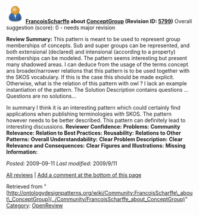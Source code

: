 [![](../images/thumb/a/a6/ODPUser.png/48px-ODPUser.png)](../Image/ODPUser.png "ODPUser.png")
__[FrancoisScharffe](../User/FrancoisScharffe "User:FrancoisScharffe") about [ConceptGroup](../Submissions/ConceptGroup "Submissions:ConceptGroup") (Revision ID: [5799](../Submissions/ConceptGroup@oldid=5799 "http://ontologydesignpatterns.org/wiki/Submissions:ConceptGroup?oldid=5799"))__
Overall suggestion (score): 0 - needs major revision




 __Review Summary:__ This pattern is meant to be used to represent group memberships of concepts. Sub and super groups can be represented, and both extensional (declared) and intensional (according to a property) memberships can be modeled. 
The pattern seems interesting but present many shadowed areas. I can deduce from the usage of the terms concept ans broader/narrower relations that this pattern is to be used together with the SKOS vocabulary. If this is the case this should be made explicit. Otherwise, what is the relation of this pattern with owl ?
I lack an example instantiation of the pattern.
The Solution Description contains questions ... Questions are no solutions...



In summary I think it is an interesting pattern which could certainly find applications when publishing terminologies with SKOS. The pattern however needs to be better described. This pattern can definitely lead to interesting discussions.
__Reviewer Confidence:__ 
__Problems:__ 
__Community Relevance:__ 
__Relation to Best Practices:__ 
__Reusability:__ 
__Relations to Other Patterns:__ 
__Overall Understandability:__ 
__Clear Problem Description:__ 
__Clear Relevance and Consequences:__ 
__Clear Figures and Illustrations:__ 
__Missing Information:__ 

_Posted:_ 2009-09-11 _Last modified:_ 2009/9/11



[All reviews](../Reviews/Main "Reviews:Main") | [Add a comment at the bottom of this page](index.php@title=Odp%253AAdd_comment&target=../Community/FrancoisScharffe_about_ConceptGroup#New_comment "http://ontologydesignpatterns.org/wiki/index.php?title=Odp:Add_comment&target=Community:FrancoisScharffe_about_ConceptGroup#New_comment")


Retrieved from "[http://ontologydesignpatterns.org/wiki/Community:FrancoisScharffe\_about\_ConceptGroup](../Community/FrancoisScharffe_about_ConceptGroup)"
 [Category](http://ontologydesignpatterns.org/wiki/Special:Categories "Special:Categories"): [OpenReview](../Category/OpenReview "Category:OpenReview")